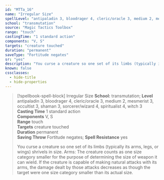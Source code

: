 ```yaml
---
id: "MTTa_16"
name: "Irregular Size"
spellLevel: "antipaladin 3, bloodrager 4, cleric/oracle 3, medium 2, mesmerist 3, occultist 3, shaman 3, sorcerer/wizard 4, spiritualist 4, witch 3"
school: "transmutation"
source: "Magic Tactics Toolbox"
range: "touch"
castingTime: "1 standard action"
components: "V, S"
targets: "creature touched"
duration: "permanent"
saveType: "Fortitude negates"
sr: "yes"
description: "You curse a creature so one set of its limbs (typically its arms, legs, or wings) shrivels in size.  Arms: The creature counts as one size category smaller for the purpose of determining the size of weapon it can wield. If the creature is capable of making natural attacks with its arms, the damage dealt by those attacks decreases as though the target were one size category smaller than its actual size."
known: false
cssclasses:
  - hide-title
  - hide-properties
---
```


> [!spellbook-spell-block] Irregular Size
> **School:** transmutation; **Level** antipaladin 3, bloodrager 4, cleric/oracle 3, medium 2, mesmerist 3, occultist 3, shaman 3, sorcerer/wizard 4, spiritualist 4, witch 3
> **Casting Time** 1 standard action  
> **Components** V, S  
> **Range** touch  
> **Targets** creature touched  
> **Duration** permanent  
> **Saving Throw** Fortitude negates; **Spell Resistance** yes
> 
> You curse a creature so one set of its limbs (typically its arms, legs, or wings) shrivels in size.  Arms: The creature counts as one size category smaller for the purpose of determining the size of weapon it can wield. If the creature is capable of making natural attacks with its arms, the damage dealt by those attacks decreases as though the target were one size category smaller than its actual size.